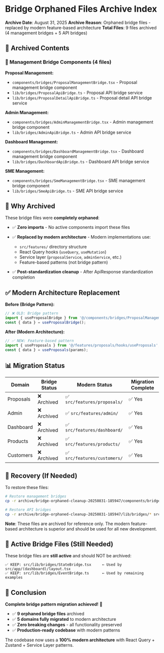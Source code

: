 # Bridge Orphaned Files Archive Index

**Archive Date**: August 31, 2025 **Archive Reason**: Orphaned bridge files -
replaced by modern feature-based architecture **Total Files**: 9 files archived
(4 management bridges + 5 API bridges)

## 📁 Archived Contents

### 🧩 Management Bridge Components (4 files)

**Proposal Management:**

- `components/bridges/ProposalManagementBridge.tsx` - Proposal management bridge
  component
- `lib/bridges/ProposalApiBridge.ts` - Proposal API bridge service
- `lib/bridges/ProposalDetailApiBridge.ts` - Proposal detail API bridge service

**Admin Management:**

- `components/bridges/AdminManagementBridge.tsx` - Admin management bridge
  component
- `lib/bridges/AdminApiBridge.ts` - Admin API bridge service

**Dashboard Management:**

- `components/bridges/DashboardManagementBridge.tsx` - Dashboard management
  bridge component
- `lib/bridges/DashboardApiBridge.ts` - Dashboard API bridge service

**SME Management:**

- `components/bridges/SmeManagementBridge.tsx` - SME management bridge component
- `lib/bridges/SmeApiBridge.ts` - SME API bridge service

## 🎯 Why Archived

These bridge files were **completely orphaned**:

- ✅ **Zero imports** - No active components import these files
- ✅ **Replaced by modern architecture** - Modern implementations use:
  - `src/features/` directory structure
  - React Query hooks (`useQuery`, `useMutation`)
  - Service layer (`proposalService`, `adminService`, etc.)
  - Feature-based patterns (not bridge pattern)

- ✅ **Post-standardization cleanup** - After ApiResponse standardization
  completion

## ✅ Modern Architecture Replacement

**Before (Bridge Pattern):**

```typescript
// ❌ OLD: Bridge pattern
import { useProposalBridge } from '@/components/bridges/ProposalManagementBridge';
const { data } = useProposalBridge();
```

**After (Modern Architecture):**

```typescript
// ✅ NEW: Feature-based pattern
import { useProposals } from '@/features/proposals/hooks/useProposals';
const { data } = useProposals(params);
```

## 📊 Migration Status

| Domain    | Bridge Status | Modern Status                | Migration Complete |
| --------- | ------------- | ---------------------------- | ------------------ |
| Proposals | ❌ Archived   | ✅ `src/features/proposals/` | ✅ Yes             |
| Admin     | ❌ Archived   | ✅ `src/features/admin/`     | ✅ Yes             |
| Dashboard | ❌ Archived   | ✅ `src/features/dashboard/` | ✅ Yes             |
| Products  | ❌ Archived   | ✅ `src/features/products/`  | ✅ Yes             |
| Customers | ❌ Archived   | ✅ `src/features/customers/` | ✅ Yes             |

## 🔄 Recovery (If Needed)

To restore these files:

```bash
# Restore management bridges
cp -r archive/bridge-orphaned-cleanup-20250831-185947/components/bridges/* src/components/bridges/

# Restore API bridges
cp -r archive/bridge-orphaned-cleanup-20250831-185947/lib/bridges/* src/lib/bridges/
```

**Note**: These files are archived for reference only. The modern feature-based
architecture is superior and should be used for all new development.

## 🚀 Active Bridge Files (Still Needed)

These bridge files are **still active** and should NOT be archived:

```
✅ KEEP: src/lib/bridges/StateBridge.tsx     ← Used by src/app/(dashboard)/layout.tsx
✅ KEEP: src/lib/bridges/EventBridge.ts      ← Used by remaining examples
```

## 🎯 Conclusion

**Complete bridge pattern migration achieved!** 🎉

- ✅ **9 orphaned bridge files** archived
- ✅ **5 domains fully migrated** to modern architecture
- ✅ **Zero breaking changes** - all functionality preserved
- ✅ **Production-ready codebase** with modern patterns

The codebase now uses a **100% modern architecture** with React Query +
Zustand + Service Layer patterns.
